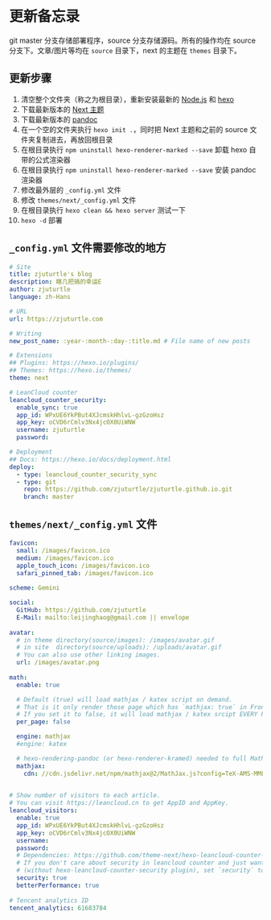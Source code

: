 # 更新备忘录

git master 分支存储部署程序，source 分支存储源码。所有的操作均在 source 分支下。文章/图片等均在 `source` 目录下，next 的主题在 `themes` 目录下。

## 更新步骤

1. 清空整个文件夹（称之为根目录），重新安装最新的 [Node.js](https://nodejs.org/en/) 和 [hexo](https://hexo.io/)
2. 下载最新版本的 [Next 主题](https://github.com/theme-next/hexo-theme-next/releases)
3. 下载最新版本的 [pandoc](https://github.com/jgm/pandoc/releases/)
4. 在一个空的文件夹执行 `hexo init .`，同时把 Next 主题和之前的 source 文件夹复制进去，再放回根目录
5. 在根目录执行 `npm uninstall hexo-renderer-marked --save` 卸载 hexo 自带的公式渲染器
6. 在根目录执行 `npm uninstall hexo-renderer-marked --save` 安装 pandoc 渲染器
7. 修改最外层的 `_config.yml` 文件
8. 修改 `themes/next/_config.yml` 文件
9. 在根目录执行 `hexo clean && hexo server` 测试一下
10. `hexo -d` 部署

## `_config.yml` 文件需要修改的地方

```yml
# Site
title: zjuturtle's blog
description: 瞎几把搞的幸运E
author: zjuturtle
language: zh-Hans

# URL
url: https://zjuturtle.com

# Writing
new_post_name: :year-:month-:day-:title.md # File name of new posts

# Extensions
## Plugins: https://hexo.io/plugins/
## Themes: https://hexo.io/themes/
theme: next

# LeanCloud counter
leancloud_counter_security:
  enable_sync: true
  app_id: WPxUE6YkPBut4XJcmskHhlvL-gzGzoHsz
  app_key: oCVD6rCmlv3Nx4jcOX0UiWNW
  username: zjuturtle
  password:

# Deployment
## Docs: https://hexo.io/docs/deployment.html
deploy:
  - type: leancloud_counter_security_sync
  - type: git
    repo: https://github.com/zjuturtle/zjuturtle.github.io.git
    branch: master
```

## `themes/next/_config.yml` 文件

```yml
favicon:
  small: /images/favicon.ico
  medium: /images/favicon.ico
  apple_touch_icon: /images/favicon.ico
  safari_pinned_tab: /images/favicon.ico
  
scheme: Gemini

social:
  GitHub: https://github.com/zjuturtle
  E-Mail: mailto:leijinghaog@gmail.com || envelope
  
avatar:
  # in theme directory(source/images): /images/avatar.gif
  # in site  directory(source/uploads): /uploads/avatar.gif
  # You can also use other linking images.
  url: /images/avatar.png
  
math:
  enable: true

  # Default (true) will load mathjax / katex script on demand.
  # That is it only render those page which has `mathjax: true` in Front Matter.
  # If you set it to false, it will load mathjax / katex srcipt EVERY PAGE.
  per_page: false

  engine: mathjax
  #engine: katex

  # hexo-rendering-pandoc (or hexo-renderer-kramed) needed to full MathJax support.
  mathjax:
    cdn: //cdn.jsdelivr.net/npm/mathjax@2/MathJax.js?config=TeX-AMS-MML_HTMLorMML

  
# Show number of visitors to each article.
# You can visit https://leancloud.cn to get AppID and AppKey.
leancloud_visitors:
  enable: true
  app_id: WPxUE6YkPBut4XJcmskHhlvL-gzGzoHsz
  app_key: oCVD6rCmlv3Nx4jcOX0UiWNW
  username:
  password:
  # Dependencies: https://github.com/theme-next/hexo-leancloud-counter-security
  # If you don't care about security in leancloud counter and just want to use it directly
  # (without hexo-leancloud-counter-security plugin), set `security` to `false`.
  security: true
  betterPerformance: true
  
# Tencent analytics ID
tencent_analytics: 61683784
```






    

